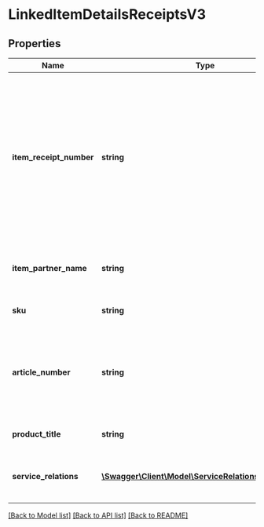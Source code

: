 # LinkedItemDetailsReceiptsV3

## Properties
Name | Type | Description | Notes
------------ | ------------- | ------------- | -------------
**item_receipt_number** | **string** | Human-readable identifier refers to the receipt the linked item was billed. Displayed only if item is billed with another receipt.  In case of receiptType PURCHASE it is the receiptId of purchase receipt. If this field is not present, you will find information in receipt.receiptNumber  In case of receiptType REFUND it is the receiptId of purchase receipt. If this field is not present ,you will find information in receipt.linkedReceiptNumber | [optional] 
**item_partner_name** | **string** | Name of the partner who sold the linked item.   Displayed only if the partner is different from partner of the receipt | [optional] 
**sku** | **string** | Stock keeping unit of the linked item. Unique item identifier on partner side | [optional] 
**article_number** | **string** | Unique Identifier of linked item the customer knows from order process.  ATTENTION: Different from the previous version, the field also contains the promotion. In last version the promotion was provided separately | 
**product_title** | **string** | Product description of linked item the customer knows from the order process | 
**service_relations** | [**\Swagger\Client\Model\ServiceRelationsReceiptsV3[]**](ServiceRelationsReceiptsV3.md) | List of ServiceRelation objects.  Contains entries if services were sold  together with items otherwise list is empty | 

[[Back to Model list]](../../README.md#documentation-for-models) [[Back to API list]](../../README.md#documentation-for-api-endpoints) [[Back to README]](../../README.md)

